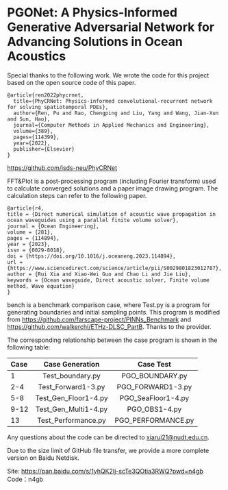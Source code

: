 # PGONet: A Physics-Informed Generative Adversarial Network for Advancing Solutions in Ocean Acoustics

Special thanks to the following work. We wrote the code for this project based on the open source code of this paper.

```
@article{ren2022phycrnet,
  title={PhyCRNet: Physics-informed convolutional-recurrent network for solving spatiotemporal PDEs},
  author={Ren, Pu and Rao, Chengping and Liu, Yang and Wang, Jian-Xun and Sun, Hao},
  journal={Computer Methods in Applied Mechanics and Engineering},
  volume={389},
  pages={114399},
  year={2022},
  publisher={Elsevier}
}
```
https://github.com/isds-neu/PhyCRNet

FFT&Plot is a post-processing program (including Fourier transform) used to calculate converged solutions and a paper image drawing program. The calculation steps can refer to the following paper.
```
@article{r4,
title = {Direct numerical simulation of acoustic wave propagation in ocean waveguides using a parallel finite volume solver},
journal = {Ocean Engineering},
volume = {281},
pages = {114894},
year = {2023},
issn = {0029-8018},
doi = {https://doi.org/10.1016/j.oceaneng.2023.114894},
url = {https://www.sciencedirect.com/science/article/pii/S0029801823012787},
author = {Rui Xia and Xiao-Wei Guo and Chao Li and Jie Liu},
keywords = {Ocean waveguide, Direct acoustic solver, Finite volume method, Wave equation}
}

```

bench is a benchmark comparison case, where Test.py is a program for generating boundaries and initial sampling points. 
This program is modified from https://github.com/farscape-project/PINNs_Benchmark and https://github.com/walkerchi/ETHz-DLSC_PartB. Thanks to the provider.

The corresponding relationship between the case program is shown in the following table:


| Case |   Case Generation    |     Case Test      |
|:-----|:--------------------:|:------------------:|
| 1    |   Test_boundary.py   |  PGO_BOUNDARY.py   |
| 2-4  |  Test_Forward1-3.py  | PGO_FORWARD1-3.py  |
| 5-8  | Test_Gen_Floor1-4.py | PGO_SeaFloor1-4.py |
| 9-12 | Test_Gen_Multi1-4.py |   PGO_OBS1-4.py    |
| 13   | Test_Performance.py  | PGO_PERFORMANCE.py |

Any questions about the code can be directed to xiarui21@nudt.edu.cn.

Due to the size limit of GitHub file transfer, we provide a more complete version on Baidu Netdisk.

Site: https://pan.baidu.com/s/1yhQK2Ij-scTe3QOtia3RWQ?pwd=n4gb 
Code：n4gb 